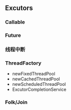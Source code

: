 ## Excutors
### Callable

### Future
### 线程中断
### ThreadFactory
 * newFixedThreadPool
 * newCachedThreadPool
 * newScheduledThreadPool
 * ExcutorCompletionService
### Folk/Join


